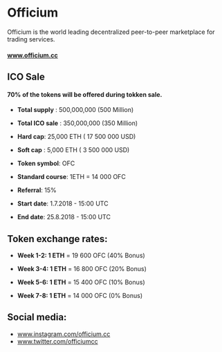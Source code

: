 # Officium
Officium is the world leading decentralized peer-to-peer marketplace for trading services.
#### www.officium.cc

## ICO Sale 

####  70% of the tokens will be offered during tokken sale.

* **Total supply** : 500,000,000 (500 Million)

* **Total ICO sale** : 350,000,000 (350 Million)

* **Hard cap**: 25,000 ETH ( 17 500 000 USD)
* **Soft cap** : 5,000 ETH (  3 500 000 USD)

* **Token symbol**: OFC

* **Standard course**: 1ETH = 14 000 OFC

* **Referral**: 15%

* **Start date**: 1.7.2018 - 15:00 UTC

* **End date**: 25.8.2018 - 15:00 UTC

 

## Token exchange rates:

* **Week 1-2: 1 ETH** = 19 600 OFC (40% Bonus)

* **Week 3-4: 1 ETH** = 16 800 OFC  (20% Bonus)

* **Week 5-6: 1 ETH** = 15 400 OFC  (10% Bonus)

* **Week 7-8: 1 ETH** = 14 000 OFC   (0% Bonus)


## Social media:
* www.instagram.com/officium.cc
* www.twitter.com/officiumcc
